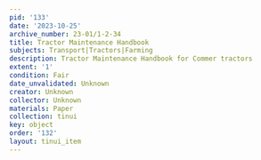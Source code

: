 ```yaml
---
pid: '133'
date: '2023-10-25'
archive_number: 23-01/1-2-34
title: Tractor Maintenance Handbook
subjects: Transport|Tractors|Farming
description: Tractor Maintenance Handbook for Commer tractors
extent: '1'
condition: Fair
date_unvalidated: Unknown
creator: Unknown
collector: Unknown
materials: Paper
collection: tinui
key: object
order: '132'
layout: tinui_item
---
```

